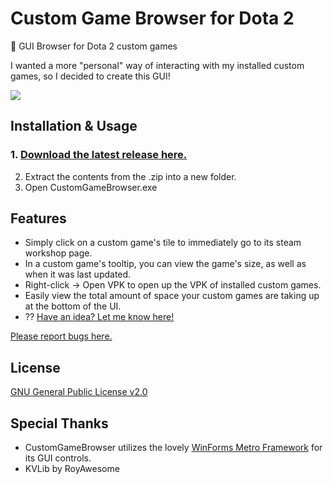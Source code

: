 # Custom Game Browser for Dota 2
:tropical_drink: GUI Browser for Dota 2 custom games

I wanted a more "personal" way of interacting with my installed custom games, so I decided to create this GUI!

![](http://giant.gfycat.com/HauntingDistantAssassinbug.gif)

## Installation & Usage
### 1. [Download the latest release here.](https://github.com/stephenfournier/CustomGameBrowser/releases)
2. Extract the contents from the .zip into a new folder.
3. Open CustomGameBrowser.exe

## Features
* Simply click on a custom game's tile to immediately go to its steam workshop page.
* In a custom game's tooltip, you can view the game's size, as well as when it was last updated.
* Right-click -> Open VPK to open up the VPK of installed custom games.
* Easily view the total amount of space your custom games are taking up at the bottom of the UI.
* ?? [Have an idea? Let me know here!](https://github.com/stephenfournier/CustomGameBrowser/issues/new)

[Please report bugs here.](https://github.com/stephenfournier/CustomGameBrowser/issues/new)

## License
[GNU General Public License v2.0](https://github.com/stephenfournier/CustomGameBrowser/blob/master/LICENSE)

## Special Thanks
* CustomGameBrowser utilizes the lovely [WinForms Metro Framework](https://github.com/dennismagno/metroframework-modern-ui/) for its GUI controls.
* KVLib by RoyAwesome
